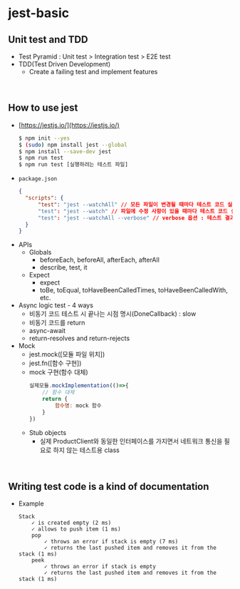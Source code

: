 # jest-basic

## Unit test and TDD

- Test Pyramid : Unit test > Integration test > E2E test
- TDD(Test Driven Development)
  - Create a failing test and implement features

<br>

## How to use jest

- [https://jestjs.io/](https://jestjs.io/)
  ```bash
  $ npm init --yes
  $ (sudo) npm install jest --global
  $ npm install --save-dev jest
  $ npm run test
  $ npm run test [실행하려는 테스트 파일]
  ```
- `package.json`
  ```json
  {
    "scripts": {
        "test": "jest --watchAll" // 모든 파일이 변경될 때마다 테스트 코드 실행
        "test": "jest --watch" // 파일에 수정 사항이 있을 때마다 테스트 코드 실행(git init 필수)
        "test": "jest --watchAll --verbose" // verbose 옵션 : 테스트 결과에 describe, test name이  보이도록
    }
  }
  ```
- APIs
  - Globals
    - beforeEach, beforeAll, afterEach, afterAll
    - describe, test, it
  - Expect
    - expect
    - toBe, toEqual, toHaveBeenCalledTimes, toHaveBeenCalledWith, etc.
- Async logic test - 4 ways
  - 비동기 코드 테스트 시 끝나는 시점 명시(DoneCallback) : slow
  - 비동기 코드를 return
  - async-await
  - return-resolves and return-rejects
- Mock
  - jest.mock([모듈 파일 위치])
  - jest.fn([함수 구현])
  - mock 구현(함수 대체)
    ```js
    실제모듈.mockImplementation(()=>{
        // 함수 대체
        return {
            함수명: mock 함수
        }
    })
    ```
  - Stub objects
    - 실제 ProductClient와 동일한 인터페이스를 가지면서 네트워크 통신을 필요로 하지 않는 테스트용 class

<br>

## Writing test code is a kind of documentation

- Example
  ```
  Stack
      ✓ is created empty (2 ms)
      ✓ allows to push item (1 ms)
      pop
          ✓ throws an error if stack is empty (7 ms)
          ✓ returns the last pushed item and removes it from the stack (1 ms)
      peek
          ✓ throws an error if stack is empty
          ✓ returns the last pushed item and removes it from the stack (1 ms)
  ```
